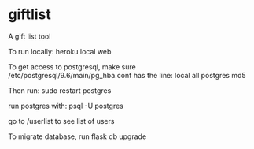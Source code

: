 # giftlist
A gift list tool

To run locally: heroku local web

To get access to postgresql, make sure /etc/postgresql/9.6/main/pg_hba.conf has the line:
local all postgres  md5

Then run: sudo restart postgres

run postgres with: psql -U postgres

go to /userlist to see list of users

To migrate database, run flask db upgrade
